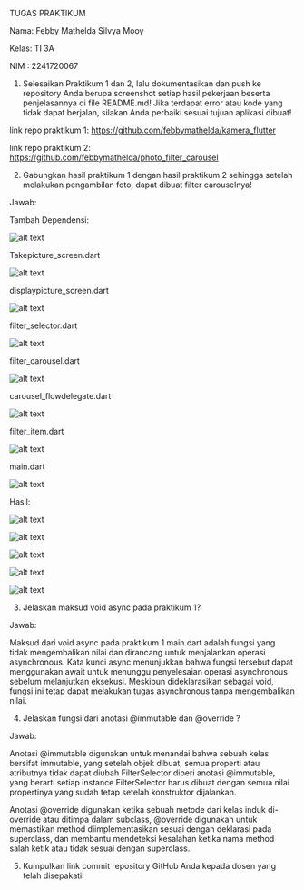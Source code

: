 TUGAS PRAKTIKUM

Nama: Febby Mathelda Silvya Mooy

Kelas: TI 3A

NIM : 2241720067

1. Selesaikan Praktikum 1 dan 2, lalu dokumentasikan dan push ke repository Anda berupa screenshot setiap hasil pekerjaan beserta penjelasannya di file README.md! Jika terdapat error atau kode yang tidak dapat berjalan, silakan Anda perbaiki sesuai tujuan aplikasi dibuat!

link repo praktikum 1: https://github.com/febbymathelda/kamera_flutter

link repo praktikum 2: https://github.com/febbymathelda/photo_filter_carousel

2. Gabungkan hasil praktikum 1 dengan hasil praktikum 2 sehingga setelah melakukan pengambilan foto, dapat dibuat filter carouselnya!

Jawab:

Tambah Dependensi:

![alt text](<Screenshot 2024-11-09 021720.png>)

Takepicture_screen.dart

![alt text](image.png)

displaypicture_screen.dart

![alt text](image-1.png)

filter_selector.dart

![alt text](image-2.png)

filter_carousel.dart

![alt text](image-3.png)

carousel_flowdelegate.dart

![alt text](image-4.png)

filter_item.dart

![alt text](image-5.png)

main.dart

![alt text](image-6.png)

Hasil:

![alt text](image-7.png)

![alt text](image-8.png)

![alt text](image-9.png)

![alt text](image-10.png)

![alt text](image-11.png)

3. Jelaskan maksud void async pada praktikum 1?

Jawab:

Maksud dari void async pada praktikum 1 main.dart adalah  fungsi yang tidak mengembalikan nilai dan dirancang untuk menjalankan operasi asynchronous. Kata kunci async menunjukkan bahwa fungsi tersebut dapat menggunakan await untuk menunggu penyelesaian operasi asynchronous sebelum melanjutkan eksekusi. Meskipun dideklarasikan sebagai void, fungsi ini tetap dapat melakukan tugas asynchronous tanpa mengembalikan nilai.

4. Jelaskan fungsi dari anotasi @immutable dan @override ?

Jawab:

Anotasi @immutable digunakan untuk menandai bahwa sebuah kelas bersifat immutable, yang setelah objek dibuat, semua properti atau atributnya tidak dapat diubah FilterSelector diberi anotasi @immutable, yang berarti setiap instance FilterSelector harus dibuat dengan semua nilai propertinya yang sudah tetap setelah konstruktor dijalankan. 

Anotasi @override digunakan ketika sebuah metode dari kelas induk di-override atau ditimpa dalam subclass, @override digunakan untuk memastikan method diimplementasikan sesuai dengan deklarasi pada superclass, dan membantu mendeteksi kesalahan ketika nama method salah ketik atau tidak sesuai dengan superclass.

5. Kumpulkan link commit repository GitHub Anda kepada dosen yang telah disepakati!